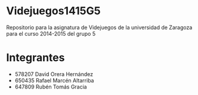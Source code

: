 # Videjuegos1415G5
Repositorio para la asignatura de Videjuegos de la universidad de Zaragoza para el curso 2014-2015 del grupo 5

# Integrantes
* 578207 David Orera Hernández
* 650435 Rafael Marcén Altarriba
* 647809 Rubén Tomás Gracia
